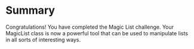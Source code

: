 # Summary

Congratulations! You have completed the Magic List challenge. Your MagicList class is now a powerful tool that can be used to manipulate lists in all sorts of interesting ways.
